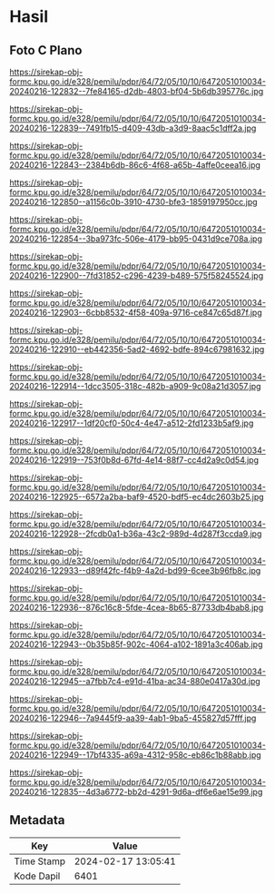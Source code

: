 # Hasil

## Foto C Plano

https://sirekap-obj-formc.kpu.go.id/e328/pemilu/pdpr/64/72/05/10/10/6472051010034-20240216-122832--7fe84165-d2db-4803-bf04-5b6db395776c.jpg

https://sirekap-obj-formc.kpu.go.id/e328/pemilu/pdpr/64/72/05/10/10/6472051010034-20240216-122839--7491fb15-d409-43db-a3d9-8aac5c1dff2a.jpg

https://sirekap-obj-formc.kpu.go.id/e328/pemilu/pdpr/64/72/05/10/10/6472051010034-20240216-122843--2384b6db-86c6-4f68-a65b-4affe0ceea16.jpg

https://sirekap-obj-formc.kpu.go.id/e328/pemilu/pdpr/64/72/05/10/10/6472051010034-20240216-122850--a1156c0b-3910-4730-bfe3-1859197950cc.jpg

https://sirekap-obj-formc.kpu.go.id/e328/pemilu/pdpr/64/72/05/10/10/6472051010034-20240216-122854--3ba973fc-506e-4179-bb95-0431d9ce708a.jpg

https://sirekap-obj-formc.kpu.go.id/e328/pemilu/pdpr/64/72/05/10/10/6472051010034-20240216-122900--7fd31852-c296-4239-b489-575f58245524.jpg

https://sirekap-obj-formc.kpu.go.id/e328/pemilu/pdpr/64/72/05/10/10/6472051010034-20240216-122903--6cbb8532-4f58-409a-9716-ce847c65d87f.jpg

https://sirekap-obj-formc.kpu.go.id/e328/pemilu/pdpr/64/72/05/10/10/6472051010034-20240216-122910--eb442356-5ad2-4692-bdfe-894c67981632.jpg

https://sirekap-obj-formc.kpu.go.id/e328/pemilu/pdpr/64/72/05/10/10/6472051010034-20240216-122914--1dcc3505-318c-482b-a909-9c08a21d3057.jpg

https://sirekap-obj-formc.kpu.go.id/e328/pemilu/pdpr/64/72/05/10/10/6472051010034-20240216-122917--1df20cf0-50c4-4e47-a512-2fd1233b5af9.jpg

https://sirekap-obj-formc.kpu.go.id/e328/pemilu/pdpr/64/72/05/10/10/6472051010034-20240216-122919--753f0b8d-67fd-4e14-88f7-cc4d2a9c0d54.jpg

https://sirekap-obj-formc.kpu.go.id/e328/pemilu/pdpr/64/72/05/10/10/6472051010034-20240216-122925--6572a2ba-baf9-4520-bdf5-ec4dc2603b25.jpg

https://sirekap-obj-formc.kpu.go.id/e328/pemilu/pdpr/64/72/05/10/10/6472051010034-20240216-122928--2fcdb0a1-b36a-43c2-989d-4d287f3ccda9.jpg

https://sirekap-obj-formc.kpu.go.id/e328/pemilu/pdpr/64/72/05/10/10/6472051010034-20240216-122933--d89f42fc-f4b9-4a2d-bd99-6cee3b96fb8c.jpg

https://sirekap-obj-formc.kpu.go.id/e328/pemilu/pdpr/64/72/05/10/10/6472051010034-20240216-122936--876c16c8-5fde-4cea-8b65-87733db4bab8.jpg

https://sirekap-obj-formc.kpu.go.id/e328/pemilu/pdpr/64/72/05/10/10/6472051010034-20240216-122943--0b35b85f-902c-4064-a102-1891a3c406ab.jpg

https://sirekap-obj-formc.kpu.go.id/e328/pemilu/pdpr/64/72/05/10/10/6472051010034-20240216-122945--a7fbb7c4-e91d-41ba-ac34-880e0417a30d.jpg

https://sirekap-obj-formc.kpu.go.id/e328/pemilu/pdpr/64/72/05/10/10/6472051010034-20240216-122946--7a9445f9-aa39-4ab1-9ba5-455827d57fff.jpg

https://sirekap-obj-formc.kpu.go.id/e328/pemilu/pdpr/64/72/05/10/10/6472051010034-20240216-122949--17bf4335-a69a-4312-958c-eb86c1b88abb.jpg

https://sirekap-obj-formc.kpu.go.id/e328/pemilu/pdpr/64/72/05/10/10/6472051010034-20240216-122835--4d3a6772-bb2d-4291-9d6a-df6e6ae15e99.jpg


## Metadata

| Key        | Value               |
| ---------- | ------------------- |
| Time Stamp | 2024-02-17 13:05:41 |
| Kode Dapil | 6401                |




